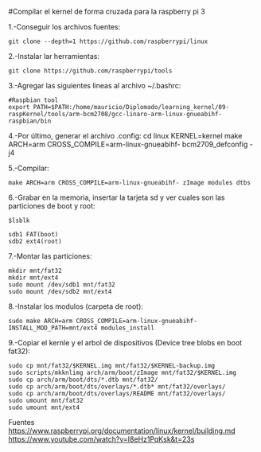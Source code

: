 #Compilar el kernel de forma cruzada para la raspberry pi 3

1.-Conseguir los archivos fuentes:

	git clone --depth=1 https://github.com/raspberrypi/linux

2.-Instalar lar herramientas:

	git clone https://github.com/raspberrypi/tools

3.-Agregar las siguientes lineas al archivo ~/.bashrc:

	#Raspbian tool
	export PATH=$PATH:/home/mauricio/Diplomado/learning_kernel/09-raspKernel/tools/arm-bcm2708/gcc-linaro-arm-linux-gnueabihf-raspbian/bin

4.-Por último, generar el archivo .config:
	cd linux
	KERNEL=kernel
	make ARCH=arm CROSS_COMPILE=arm-linux-gnueabihf- bcm2709_defconfig -j4

5.-Compilar:

	make ARCH=arm CROSS_COMPILE=arm-linux-gnueabihf- zImage modules dtbs

6.-Grabar en la memoria, insertar la tarjeta sd y ver cuales son las particiones de boot y root:
    
    $lsblk 

	sdb1 FAT(boot)
	sdb2 ext4(root)

7.-Montar las particiones:

	mkdir mnt/fat32
	mkdir mnt/ext4
	sudo mount /dev/sdb1 mnt/fat32
	sudo mount /dev/sdb2 mnt/ext4	 

8.-Instalar los modulos (carpeta de root):

	sudo make ARCH=arm CROSS_COMPILE=arm-linux-gnueabihf- INSTALL_MOD_PATH=mnt/ext4 modules_install

9.-Copiar el kernle y el arbol de dispositivos (Device tree blobs en boot fat32):

	sudo cp mnt/fat32/$KERNEL.img mnt/fat32/$KERNEL-backup.img
	sudo scripts/mkknlimg arch/arm/boot/zImage mnt/fat32/$KERNEL.img
	sudo cp arch/arm/boot/dts/*.dtb mnt/fat32/
	sudo cp arch/arm/boot/dts/overlays/*.dtb* mnt/fat32/overlays/
	sudo cp arch/arm/boot/dts/overlays/README mnt/fat32/overlays/
	sudo umount mnt/fat32
	sudo umount mnt/ext4

Fuentes
	https://www.raspberrypi.org/documentation/linux/kernel/building.md
	https://www.youtube.com/watch?v=I8eHz1PqKsk&t=23s


